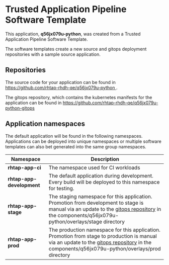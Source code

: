 # Trusted Application Pipeline Software Template

This application, **q56jx079u-python**, was created from a Trusted Application Pipeline Software Template.

The software templates create a new source and gitops deployment repositories with a sample source application. 

## Repositories

The source code for your application can be found in [https://github.com/rhtap-rhdh-qe/q56jx079u-python ](https://github.com/rhtap-rhdh-qe/q56jx079u-python ).
 
The gitops repository, which contains the kubernetes manifests for the application can be found in 
[https://github.com/rhtap-rhdh-qe/q56jx079u-python-gitops ](https://github.com/rhtap-rhdh-qe/q56jx079u-python-gitops ) 

## Application namespaces 

The default application will be found in the following namespaces. Applications can be deployed into unique namespaces or multiple software templates can also bet generated into the same group namespaces.  

|  Namespace   |  Description   |  
| -------- | -------- |
| **rhtap-app-ci** | The namespace used for CI workloads |
| **rhtap-app-development** | The default application during development. Every build will be deployed to this namespace for testing. |
| **rhtap-app-stage** | The staging namespace for this application. Promotion from development to stage is manual via an update to the [gitops repository](https://github.com/rhtap-rhdh-qe/q56jx079u-python-gitops ) in the components/q56jx079u-python/overlays/stage directory |
| **rhtap-app-prod** | The production namespace for this application. Promotion from stage to production is manual via an update to the [gitops repository](https://github.com/rhtap-rhdh-qe/q56jx079u-python-gitops ) in the components/q56jx079u-python/overlays/prod directory |